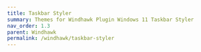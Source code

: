 ```yaml
---
title: Taskbar Styler
summary: Themes for Windhawk Plugin Windows 11 Taskbar Styler
nav_order: 1.3
parent: Windhawk
permalink: /windhawk/taskbar-styler
---
```

